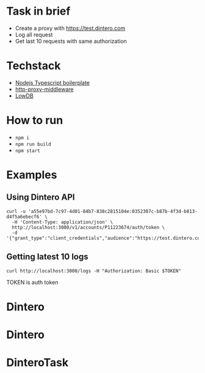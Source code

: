 # Task in brief

- Create a proxy with https://test.dintero.com
- Log all request
- Get last 10 requests with same authorization

# Techstack

- [Nodejs Typescript boilerplate](https://github.com/jsynowiec/node-typescript-boilerplate)
- [http-proxy-middleware](https://github.com/chimurai/http-proxy-middleware)
- [LowDB](https://github.com/typicode/lowdb)

# How to run

- `npm i`
- `npm run build`
- `npm start`

# Examples

## Using Dintero API

```
curl -u 'a55e97bd-7c97-4d01-84b7-838c2815104e:0352307c-b87b-4f3d-b813-d4f5a6ebecf6' \
  -H 'Content-Type: application/json' \
  http://localhost:3000/v1/accounts/P11223674/auth/token \
  -d '{"grant_type":"client_credentials","audience":"https://test.dintero.com/v1/accounts/P11223674"}'
```

## Getting latest 10 logs

```
curl http://localhost:3000/logs -H "Authorization: Basic $TOKEN"
```

TOKEN is auth token
# Dintero
# Dintero
# DinteroTask
